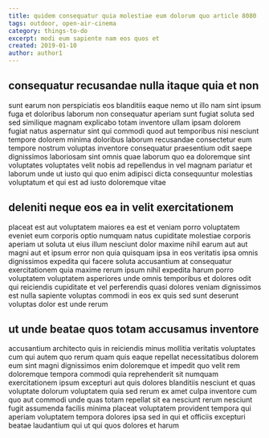 ```yaml
---
title: quidem consequatur quia molestiae eum dolorum quo article 8080
tags: outdoor, open-air-cinema
category: things-to-do
excerpt: modi eum sapiente nam eos quos et
created: 2019-01-10
author: author1
---
```


## consequatur recusandae nulla itaque quia et non

sunt earum non perspiciatis eos blanditiis eaque nemo ut illo nam sint ipsum fuga et doloribus laborum non consequatur aperiam sunt fugiat soluta sed sed similique magnam explicabo totam inventore ullam ipsam dolorem fugiat natus aspernatur sint qui commodi quod aut temporibus nisi nesciunt tempore dolorem minima doloribus laborum recusandae consectetur eum tempore nostrum voluptas inventore consequatur praesentium odit saepe dignissimos laboriosam sint omnis quae laborum quo ea doloremque sint voluptates voluptates velit nobis ad repellendus in vel magnam pariatur et laborum unde ut iusto qui quo enim adipisci dicta consequuntur molestias voluptatum et qui est ad iusto doloremque vitae

## deleniti neque eos ea in velit exercitationem

placeat est aut voluptatem maiores ea est et veniam porro voluptatem eveniet eum corporis optio numquam natus cupiditate molestiae corporis aperiam ut soluta ut eius illum nesciunt dolor maxime nihil earum aut aut magni aut et ipsum error non quia quisquam ipsa in eos veritatis ipsa omnis dignissimos expedita qui facere soluta accusantium at consequatur exercitationem quia maxime rerum ipsum nihil expedita harum porro voluptatem voluptatem asperiores unde omnis temporibus et dolores odit qui reiciendis cupiditate et vel perferendis quasi dolores veniam dignissimos est nulla sapiente voluptas commodi in eos ex quis sed sunt deserunt voluptas dolor est unde rerum

## ut unde beatae quos totam accusamus inventore

accusantium architecto quis in reiciendis minus mollitia veritatis voluptates cum qui autem quo rerum quam quis eaque repellat necessitatibus dolorem eum sint magni dignissimos enim doloremque et impedit quo velit rem doloremque tempora commodi quia reprehenderit sit numquam exercitationem ipsum excepturi aut quis dolores blanditiis nesciunt et quas voluptate dolorum voluptatem quia sed rerum ex amet culpa inventore cum quo aut commodi unde quas totam repellat sit ea nesciunt rerum nesciunt fugit assumenda facilis minima placeat voluptatem provident tempora qui aperiam voluptatem tempora dolores ipsa sed in qui et officiis excepturi beatae laudantium qui ut qui quos dolores et harum
